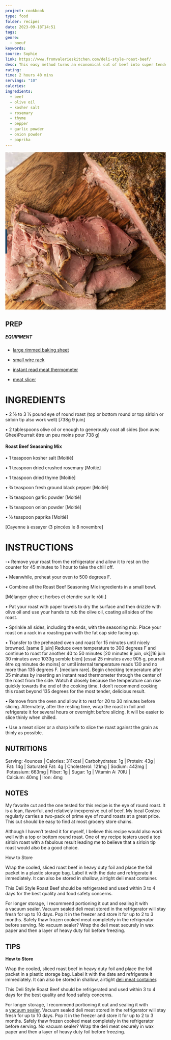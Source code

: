 ```yaml
---
project: cookbook
type: food
folder: recipes
date: 2023-09-18T14:51
tags: 
genre:
  - boeuf
keywords: 
source: Sophie
link: https://www.fromvalerieskitchen.com/deli-style-roast-beef/
desc: This easy method turns an economical cut of beef into super tender, flavorful Deli Style Roast Beef
rating: 
time: 2 hours 40 mins
servings: "10"
calories: 
ingredients:
  - beef
  - olive oil
  - kosher salt
  - rosemary
  - thyme
  - pepper
  - garlic powder
  - onion powder
  - paprika
---
```


![IMAGE](image_61.png)


## PREP

##### EQUIPMENT

- [large rimmed baking sheet](https://amzn.to/2HF8Z9x)
    
- [small wire rack](https://amzn.to/3ntRmII)
    
- [instant read meat thermometer](https://amzn.to/3mjnWN9)
    
- [meat slicer](https://amzn.to/39cfzOI)



# INGREDIENTS

• 2 ½ to 3 ½ pound eye of round roast (top or bottom round or top sirloin or sirloin tip also work well) [738g 9 juin]

• 2 tablespoons olive oil or enough to generously coat all sides [bon avec Ghee)Pourrait être un peu moins pour 738 g]


#### Roast Beef Seasoning Mix

• 1 teaspoon kosher salt [Moitié]

• 1 teaspoon dried crushed rosemary [Moitié]

• 1 teaspoon dried thyme [Moitié]

• ¾ teaspoon fresh ground black pepper [Moitié]

• ¾ teaspoon garlic powder [Moitié]

• ¾ teaspoon onion powder [Moitié]

• ½ teaspoon paprika [Moitié]

[Cayenne à essayer (3 pincées le 8 novembre]


# INSTRUCTIONS

-• Remove your roast from the refrigerator and allow it to rest on the counter for 45 minutes to 1 hour to take the chill off. 

• Meanwhile, preheat your oven to 500 degrees F. 

• Combine all the Roast Beef Seasoning Mix ingredients in a small bowl. 

[Mélanger ghee et herbes et étendre sur le rôti.]

• Pat your roast with paper towels to dry the surface and then drizzle with olive oil and use your hands to rub the olive oil, coating all sides of the roast. 

• Sprinkle all sides, including the ends, with the seasoning mix. Place your roast on a rack in a roasting pan with the fat cap side facing up. 

• Transfer to the preheated oven and roast for 15 minutes until nicely browned. [same 9 juin] Reduce oven temperature to 300 degrees F and continue to roast for another 40 to 50 minutes [20 minutes 9 juin, ok][16 juin 30 minutes avec 1033g semble bien] [essai 25 minutes avec 905 g, pourrait être qq minutes de moins] or until internal temperature reads 130 and no more than 135 degrees F. [medium rare]. Begin checking temperature after 35 minutes by inserting an instant read thermometer through the center of the roast from the side. Watch it closely because the temperature can rise quickly towards the end of the cooking time. I don’t recommend cooking this roast beyond 135 degrees for the most tender, delicious result. 

• Remove from the oven and allow it to rest for 20 to 30 minutes before slicing. Alternately, after the resting time, wrap the roast in foil and refrigerate it for several hours or overnight before slicing. It will be easier to slice thinly when chilled.  

• Use a meat slicer or a sharp knife to slice the roast against the grain as thinly as possible.

## NUTRITIONS

Serving: 4ounces | Calories: 311kcal | Carbohydrates: 1g | Protein: 43g | Fat: 14g | Saturated Fat: 4g | Cholesterol: 121mg | Sodium: 442mg | Potassium: 663mg | Fiber: 1g | Sugar: 1g | Vitamin A: 70IU | Calcium: 40mg | Iron: 4mg

## NOTES

My favorite cut and the one tested for this recipe is the eye of round roast. It is a lean, flavorful, and relatively inexpensive cut of beef. My local Costco regularly carries a two-pack of prime eye of round roasts at a great price. This cut should be easy to find at most grocery store chains.

Although I haven’t tested it for myself, I believe this recipe would also work well with a top or bottom round roast. One of my recipe testers used a top sirloin roast with a fabulous result leading me to believe that a sirloin tip roast would also be a good choice.

How to Store

Wrap the cooled, sliced roast beef in heavy duty foil and place the foil packet in a plastic storage bag. Label it with the date and refrigerate it immediately. It can also be stored in shallow, airtight deli meat container.

This Deli Style Roast Beef should be refrigerated and used within 3 to 4 days for the best quality and food safety concerns.

For longer storage, I recommend portioning it out and sealing it with a vacuum sealer. Vacuum sealed deli meat stored in the refrigerator will stay fresh for up to 10 days. Pop it in the freezer and store it for up to 2 to 3 months. Safely thaw frozen cooked meat completely in the refrigerator before serving. No vacuum sealer? Wrap the deli meat securely in wax paper and then a layer of heavy duty foil before freezing.

## TIPS

**How to Store**

Wrap the cooled, sliced roast beef in heavy duty foil and place the foil packet in a plastic storage bag. Label it with the date and refrigerate it immediately. It can also be stored in shallow, airtight [deli meat container](https://amzn.to/35pBNM3).

This Deli Style Roast Beef should be refrigerated and used within 3 to 4 days for the best quality and food safety concerns.

For longer storage, I recommend portioning it out and sealing it with a [vacuum sealer](https://amzn.to/3ovbZ8N). Vacuum sealed deli meat stored in the refrigerator will stay fresh for up to 10 days. Pop it in the freezer and store it for up to 2 to 3 months. Safely thaw frozen cooked meat completely in the refrigerator before serving. No vacuum sealer? Wrap the deli meat securely in wax paper and then a layer of heavy duty foil before freezing.

